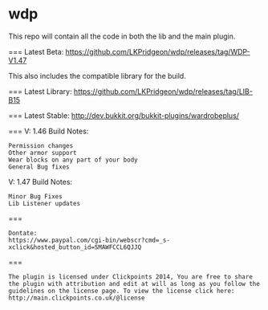 wdp
===
This repo will contain all the code in both the lib and the main plugin.

===
Latest Beta: 
https://github.com/LKPridgeon/wdp/releases/tag/WDP-V1.47

This also includes the compatible library for the build.

===
Latest Library:
https://github.com/LKPridgeon/wdp/releases/tag/LIB-B15

===
Latest Stable:
http://dev.bukkit.org/bukkit-plugins/wardrobeplus/

===
V: 1.46 Build Notes:


    Permission changes
    Other armor support
    Wear blocks on any part of your body
    General Bug fixes 


V: 1.47 Build Notes:

    Minor Bug Fixes
    Lib Listener updates 

===

    Dontate: 
    https://www.paypal.com/cgi-bin/webscr?cmd=_s-xclick&hosted_button_id=SMAWFCCL6QJJQ
    
===

    The plugin is licensed under Clickpoints 2014, You are free to share the plugin with attribution and edit at will as long as you follow the guidelines on the license page. To view the license click here: http://main.clickpoints.co.uk/@license
